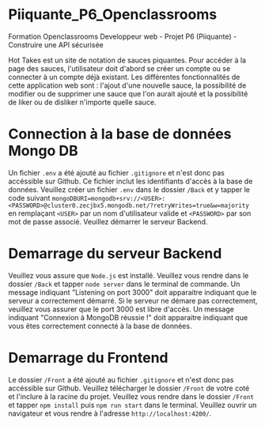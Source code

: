 # Piiquante_P6_Openclassrooms
Formation Openclassrooms Developpeur web - Projet P6 (Piiquante) - Construire une API sécurisée

Hot Takes est un site de notation de sauces piquantes. Pour accéder à la page des sauces, l'utilisateur doit d'abord se créer un compte ou se connecter à un compte déjà existant. Les différentes fonctionnalités de cette application web sont : l'ajout d'une nouvelle sauce, la possibilité de modifier ou de supprimer une sauce que l'on aurait ajouté et la possibilité de liker ou de disliker n'importe quelle sauce.

# Connection à la base de données Mongo DB

Un fichier `.env` a été ajouté au fichier `.gitignore` et n'est donc pas accéssible sur Github. Ce fichier inclut les identifiants d'accès à la base de données.
Veuillez créer un fichier `.env` dans le dossier `/Back` et y tapper le code suivant `mongoDBURI=mongodb+srv://<USER>:<PASSWORD>@cluster0.zecjbx5.mongodb.net/?retryWrites=true&w=majority` en remplaçant `<USER>` par un nom d'utilisateur valide et `<PASSWORD>` par son mot de passe associé.
Veuillez démarrer le serveur Backend.

# Demarrage du serveur Backend

Veuillez vous assure que `Node.js` est installé. Veuillez vous rendre dans le dossier `/Back` et tapper `node server` dans le terminal de commande.
Un message indiquant "Listening on port 3000" doit apparaitre indiquant que le serveur a correctement démarré.
Si le serveur ne démare pas correctement, veuillez vous assurer que le port 3000 est libre d'accès.
Un message indiquant "Connexion à MongoDB réussie !" doit apparaitre indiquant que vous êtes correctement connecté à la base de données.

# Demarrage du Frontend

Le dossier `/Front` a été ajouté au fichier `.gitignore` et n'est donc pas accéssible sur Github. Veuillez télécharger le dossier `/Front` de votre coté et l'inclure à la racine du projet.
Veuillez vous rendre dans le dossier `/Front` et tapper `npm install` puis `npm run start` dans le terminal.
Veuillez ouvrir un navigateur et vous rendre à l'adresse `http://localhost:4200/`.
